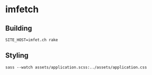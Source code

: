 # imfetch
## Building

    SITE_HOST=imfet.ch rake

## Styling

    sass --watch assets/application.scss:../assets/application.css

